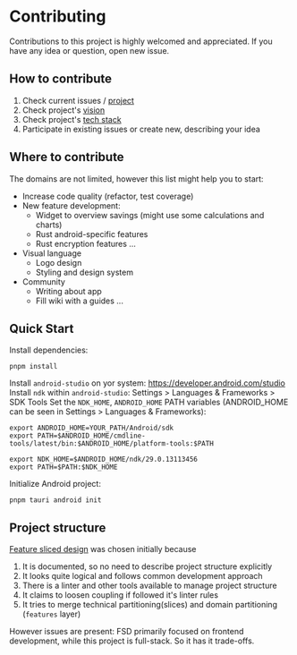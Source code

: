 # Contributing
Contributions to this project is highly welcomed and appreciated. 
If you have any idea or question, open new issue.

## How to contribute
1. Check current issues / [project](https://github.com/users/skorphil/projects/7)
2. Check project's [vision](https://github.com/skorphil/savnote/wiki/SavNote-Vision)
3. Check project's [tech stack](https://github.com/skorphil/savnote/wiki/Project's-tech-stack)
4. Participate in existing issues or create new, describing your idea

## Where to contribute
The domains are not limited, however this list might help you to start:
- Increase code quality (refactor, test coverage)
- New feature development:
    - Widget to overview savings (might use some calculations and charts)
    - Rust android-specific features
    - Rust encryption features
    ...
- Visual language
    - Logo design
    - Styling and design system
- Community
    - Writing about app
    - Fill wiki with a guides
...    

## Quick Start
Install dependencies:
```shell
pnpm install
```
Install `android-studio` on yor system: https://developer.android.com/studio
Install `ndk` within `android-studio`: Settings > Languages & Frameworks > SDK Tools
Set the `NDK_HOME`, `ANDROID_HOME` PATH variables (ANDROID_HOME can be seen in Settings > Languages & Frameworks):
```
export ANDROID_HOME=YOUR_PATH/Android/sdk
export PATH=$ANDROID_HOME/cmdline-tools/latest/bin:$ANDROID_HOME/platform-tools:$PATH

export NDK_HOME=$ANDROID_HOME/ndk/29.0.13113456
export PATH=$PATH:$NDK_HOME
```

Initialize Android project:
```shell
pnpm tauri android init
```

## Project structure
[Feature sliced design](https://feature-sliced.github.io/documentation/docs) was chosen initially because
1. It is documented, so no need to describe project structure explicitly
2. It looks quite logical and follows common development approach
3. There is a linter and other tools available to manage project structure
4. It claims to loosen coupling if followed it's linter rules
5. It tries to merge technical partitioning(slices) and domain partitioning (`features` layer)

However issues are present: FSD primarily focused on frontend development, 
while this project is full-stack. So it has it trade-offs.